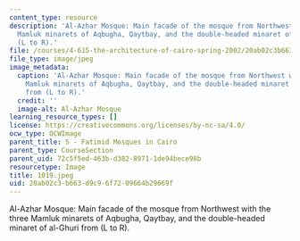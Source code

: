 ```yaml
---
content_type: resource
description: 'Al-Azhar Mosque: Main facade of the mosque from Northwest with the three
  Mamluk minarets of Aqbugha, Qaytbay, and the double-headed minaret of al-Ghuri from
  (L to R).'
file: /courses/4-615-the-architecture-of-cairo-spring-2002/20ab02c3b663d9c96f7209664b29669f_1019.jpeg
file_type: image/jpeg
image_metadata:
  caption: 'Al-Azhar Mosque: Main facade of the mosque from Northwest with the three
    Mamluk minarets of Aqbugha, Qaytbay, and the double-headed minaret of al-Ghuri
    from (L to R).'
  credit: ''
  image-alt: Al-Azhar Mosque
learning_resource_types: []
license: https://creativecommons.org/licenses/by-nc-sa/4.0/
ocw_type: OCWImage
parent_title: 5 - Fatimid Mosques in Cairo
parent_type: CourseSection
parent_uid: 72c5f5ed-463b-d382-8971-1de94bece98b
resourcetype: Image
title: 1019.jpeg
uid: 20ab02c3-b663-d9c9-6f72-09664b29669f
---
```

Al-Azhar Mosque: Main facade of the mosque from Northwest with the three Mamluk minarets of Aqbugha, Qaytbay, and the double-headed minaret of al-Ghuri from (L to R).